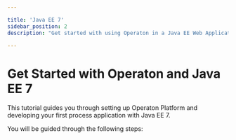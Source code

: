 ```yaml
---

title: 'Java EE 7'
sidebar_position: 2
description: "Get started with using Operaton in a Java EE Web Application. Learn how to Operaton together with JSF, CDI, EJBs and JPA."

---
```

# Get Started with Operaton and Java EE 7

This tutorial guides you through setting up Operaton Platform and developing your first process application with Java EE 7.

You will be guided through the following steps:
